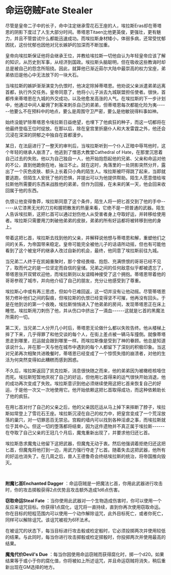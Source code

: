 # 命运窃贼Fate Stealer

尽管是皇帝二子中的长子，命中注定继承雪花石王座的人，埃拉斯Eras却在蒂塔恩的阴影下度过了人生大部分时间。蒂塔恩Titaen比他更英俊，更强壮，更有魅力，并且不管尝试什么都能迅速成功。而埃拉斯身材矮小，体弱多病，还常受忧郁困扰，这份忧郁也因他对兄长嫉妒的加深而不断加重。

皇帝向埃拉斯保证他将会继承王位，并教给埃拉斯一切他自认为年轻皇帝应该了解的知识，从历史到军事，从经济到国政。埃拉斯头脑聪明，但在吸收这些教诲时却总是被自己的怨念所阻挠。因此，就算他已渐近茹尔大陆中最崇高的权力宝座，弟弟依旧是他心中无法放下的一块大石。

当埃拉斯的嫉妒渐渐演变为仇恨时，他决定除掉蒂塔恩。他劝说父亲派遣弟弟远离首都，执行外交任务。皇帝同意了，他将小儿子派去九城联盟担任使者。很快，首都传来蒂塔恩在九城的外交成功，以及他愈发高涨的人气。在埃拉斯的下一步计划中，他通过中间人雇佣了刺客来刺杀自己的弟弟，但蒂塔恩每次都能化险为夷------他要么不在预料中的地点，要么是周围守卫严密，要么是他敏锐得料事如神。

始终没能铲除蒂塔恩令埃拉斯日益绝望，也埋下了他疯狂的种子，而这一切都将在他最终登临王位时绽放。在那以后，除在皇宫里折磨仆人和大发雷霆之外，他还会沉浸在深深的阴郁之中独自在首都漫步。

某日，在法庭进行了一整天的审判后，当埃拉斯听到一个仆人正暗中辱骂他时，这个年轻的继承人崩溃了，他逃到了憎恶大教堂Cathedral
of
Hate，在那里沉思着自己过去的失败。他以为自己独自一人，他开始抱怨起他的兄弟、父亲和命运对他的不公，直到他跪倒在地，抽泣不止。就在这时，角落里的一处阴影突然分开，露出了一个灰色皮肤、额头上长着只小角的陌生人。埃拉斯被吓得跳了起来，当即就要逃跑，但陌生人安抚了他的恐惧，并提出可以为他提供帮助。陌生人愿意借给埃拉斯他所需要的东西来战胜他的弟弟，但作为回报，在未来的某一天，他会回来收回属于他的东西。

仇恨让他变得鲁莽，埃拉斯同意了这个条件，陌生人将一把匕首交到了他的手中------从它漆黑无光的刀刃和握把散发的热量来看，它绝不是一把普通的武器。陌生人告诉埃拉斯，这把匕首可以通过划伤他人从受害者身上夺取好运，并转移给使用者。埃拉斯只需要用刀刺破他弟弟的皮肤，弟弟的所有好运都将被转移到他的身上。

带着这把匕首，埃拉斯去找到他的父亲，并解释说他想与蒂塔恩和解，重塑他们之间的关系，为帝国带来稳定。皇帝可能完全被他儿子的话语所动摇，但也有可能他看到了这个被宠坏的继承人改过自新的机会，最终，他同意了埃拉斯前往九城。

当兄弟二人终于在凯姆重聚时，那个曾经畏缩、抱怨、充满愤恨的哥哥已经不见了，取而代之的是一位坚定而自信的皇储。兄弟之间的任何敌意似乎都被遗忘了，蒂塔恩张开双臂欢迎他，而埃拉斯则以友谊精神接受了这个拥抱。蒂塔恩带着他的哥哥参观了城市，并向他介绍了自己的朋友，充分让他感受到了尊重。

埃拉斯心中或有再三思虑，但如今已难回返，这一切并没有让他动摇。尽管蒂塔恩努力修补他们之间的裂痕，但埃拉斯的仇恨已经变得坚不可摧，他再没有回头。于是在他到访的第一个夜晚，埃拉斯悄悄进入了他弟弟的房间，发现蒂塔恩正在床上睡觉。埃拉斯用刀刺伤了他，并从伤口中挤出了一滴血------这就是匕首的黑魔法所需的一切。

第二天，当兄弟二人分开几小时后，蒂塔恩无论做什么都以失败告终。他从楼梯上摔了下来，几乎得罪了和他交谈的每个人，在街上差点被一辆马车撞倒。就像蒂塔恩走到哪里，厄运就会跟到哪里一样。而埃拉斯像是受到了神的眷顾。他总是知道该说什么，并在那一天与他在城市中遇到的每个人都留下了深刻的积极印象。当这对兄弟再次相聚共进晚餐时，蒂塔恩已经变成了一个惊慌失措的崩溃者，对他的生活为何突然变得如此糟糕而感到困惑。

不久后，埃拉斯返回了凯克拉斯，消息很快随之而来，他的弟弟因为被橄榄核噎住而死。埃拉斯短暂地庆祝了自己的好运，但他用匕首得来的运气很快开始消退，他的成功再次变成了失败。埃拉斯意识到他必须继续使用这把匕首来恢复自己的好运，于是他一次又一次地使用它。他开始依赖这把匕首取得成功，而这种依赖助长了他的疯狂。

在用匕首对付了自己的父亲之后，他的父亲因厄运从马上掉下来摔断了脖子，埃拉斯如常登上了雪花石王座。埃拉斯沉浸在自己的权力中，把皇宫变成了一个荒淫放荡的巢穴，对一切罪恶百无禁忌。宫殿的墙内可以找到各种淫虐之事，而埃拉斯就位于其中心。但这一切的堕落都将结束，因为这件遗物并不真正属于埃拉斯------在夺取了自己父亲的王冠几个月后，魔鬼重新出现了，并要求他归还匕首。

埃拉斯恳求魔鬼让他留下这把武器，但魔鬼无动于衷。然后他强调着拒绝归还这把匕首，但魔鬼将他打到一边，用武力强行夺走了匕首。随着失去这把武器，他所有的好运也消失了。在几周之后，兽人王德鲁奇会终结埃拉斯的统治，将帝国推向毁灭。

 

**附魔匕首Enchanted Dagger**
：命运窃贼是一把魔法匕首，你用此武器进行攻击时，你的攻击掷骰获得2点优势且攻击额外造成1d6点伤害。

**窃取命运Steal Fate**
：当你使用此武器对一个生物造成伤害时，你可以使用一个反应来诅咒目标。你获得1点腐化，诅咒将一直持续，直到你再次使用窃取命运。你在目标的短程范围内可以使用一个动作解除诅咒，此外目标死亡，或者你死亡，同样可以解除诅咒。该诅咒被视为6环法术。

在被诅咒的状态下，每当目标进行攻击骰或检定骰时，它必须投掷两次并使用较低的结果。与此同时，每当你进行攻击掷骰或检定掷骰时，你投掷两次并使用最高的结果。

**魔鬼代价Devil's Due**
：每当你因使用命运窃贼而获得腐化时，掷一个d20。如果结果等于或小于你的腐化值，你将被如上所述诅咒，并且命运窃贼将消失，稍后重新出现在GM选择的地方。
